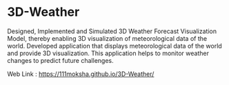 # 3D-Weather

Designed, Implemented and Simulated 3D Weather Forecast Visualization Model, thereby enabling 3D visualization of meteorological data of the world.
Developed application that displays meteorological data of the world and provide 3D visualization.
This application helps to monitor weather changes to predict future challenges.

Web Link : https://111moksha.github.io/3D-Weather/
